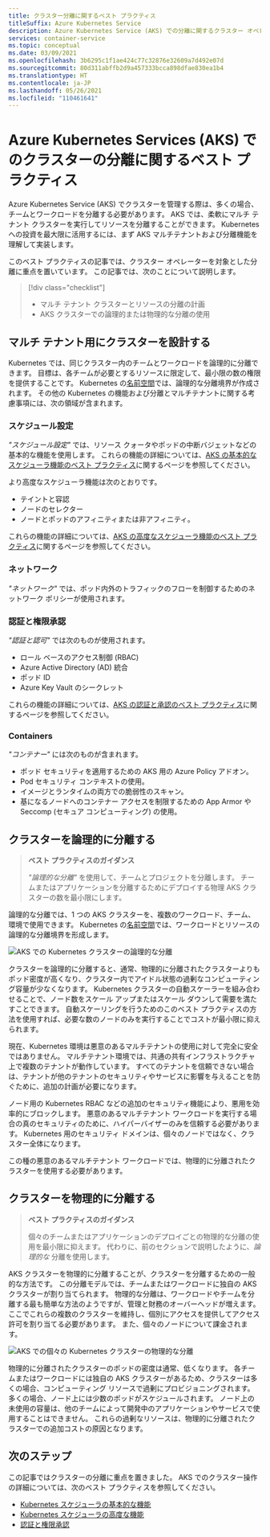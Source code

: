 ```yaml
---
title: クラスター分離に関するベスト プラクティス
titleSuffix: Azure Kubernetes Service
description: Azure Kubernetes Service (AKS) での分離に関するクラスター オペレーターのベスト プラクティスについて説明します
services: container-service
ms.topic: conceptual
ms.date: 03/09/2021
ms.openlocfilehash: 3b6295c1f1ae424c77c32876e32609a7d492e07d
ms.sourcegitcommit: 80d311abffb2d9a457333bcca898dfae830ea1b4
ms.translationtype: HT
ms.contentlocale: ja-JP
ms.lasthandoff: 05/26/2021
ms.locfileid: "110461641"
---
```

# <a name="best-practices-for-cluster-isolation-in-azure-kubernetes-service-aks"></a>Azure Kubernetes Services (AKS) でのクラスターの分離に関するベスト プラクティス

Azure Kubernetes Service (AKS) でクラスターを管理する際は、多くの場合、チームとワークロードを分離する必要があります。 AKS では、柔軟にマルチ テナント クラスターを実行してリソースを分離することができます。 Kubernetes への投資を最大限に活用するには、まず AKS マルチテナントおよび分離機能を理解して実装します。

このベスト プラクティスの記事では、クラスター オペレーターを対象とした分離に重点を置いています。 この記事では、次のことについて説明します。

> [!div class="checklist"]
> * マルチ テナント クラスターとリソースの分離の計画
> * AKS クラスターでの論理的または物理的な分離の使用

## <a name="design-clusters-for-multi-tenancy"></a>マルチ テナント用にクラスターを設計する

Kubernetes では、同じクラスター内のチームとワークロードを論理的に分離できます。 目標は、各チームが必要とするリソースに限定して、最小限の数の権限を提供することです。 Kubernetes の[名前空間][k8s-namespaces]では、論理的な分離境界が作成されます。 その他の Kubernetes の機能および分離とマルチテナントに関する考慮事項には、次の領域が含まれます。

### <a name="scheduling"></a>スケジュール設定

*"スケジュール設定"* では、リソース クォータやポッドの中断バジェットなどの基本的な機能を使用します。 これらの機能の詳細については、[AKS の基本的なスケジューラ機能のベスト プラクティス][aks-best-practices-scheduler]に関するページを参照してください。

より高度なスケジューラ機能は次のとおりです。
* テイントと容認
* ノードのセレクター
* ノードとポッドのアフィニティまたは非アフィニティ。 

これらの機能の詳細については、[AKS の高度なスケジューラ機能のベスト プラクティス][aks-best-practices-advanced-scheduler]に関するページを参照してください。

### <a name="networking"></a>ネットワーク

*"ネットワーク"* では、ポッド内外のトラフィックのフローを制御するためのネットワーク ポリシーが使用されます。

### <a name="authentication-and-authorization"></a>認証と権限承認

*"認証と認可"* では次のものが使用されます。
* ロール ベースのアクセス制御 (RBAC)
* Azure Active Directory (AD) 統合
* ポッド ID
* Azure Key Vault のシークレット 

これらの機能の詳細については、[AKS の認証と承認のベスト プラクティス][aks-best-practices-identity]に関するページを参照してください。

### <a name="containers"></a>Containers
*"コンテナー"* には次のものが含まれます。
* ポッド セキュリティを適用するための AKS 用の Azure Policy アドオン。
* Pod セキュリティ コンテキストの使用。
* イメージとランタイムの両方での脆弱性のスキャン。 
* 基になるノードへのコンテナー アクセスを制限するための App Armor や Seccomp (セキュア コンピューティング) の使用。

## <a name="logically-isolate-clusters"></a>クラスターを論理的に分離する

> **ベスト プラクティスのガイダンス**
>
> *"論理的な分離"* を使用して、チームとプロジェクトを分離します。 チームまたはアプリケーションを分離するためにデプロイする物理 AKS クラスターの数を最小限にします。

論理的な分離では、1 つの AKS クラスターを、複数のワークロード、チーム、環境で使用できます。 Kubernetes の[名前空間][k8s-namespaces]では、ワークロードとリソースの論理的な分離境界を形成します。

![AKS での Kubernetes クラスターの論理的な分離](media/operator-best-practices-cluster-isolation/logical-isolation.png)

クラスターを論理的に分離すると、通常、物理的に分離されたクラスターよりもポッド密度が高くなり、クラスター内でアイドル状態の過剰なコンピューティング容量が少なくなります。 Kubernetes クラスターの自動スケーラーを組み合わせることで、ノード数をスケール アップまたはスケール ダウンして需要を満たすことできます。 自動スケーリングを行うためのこのベスト プラクティスの方法を使用すれば、必要な数のノードのみを実行することでコストが最小限に抑えられます。

現在、Kubernetes 環境は悪意のあるマルチテナントの使用に対して完全に安全ではありません。 マルチテナント環境では、共通の共有インフラストラクチャ上で複数のテナントが動作しています。 すべてのテナントを信頼できない場合は、テナントが他のテナントのセキュリティやサービスに影響を与えることを防ぐために、追加の計画が必要になります。

ノード用の Kubernetes RBAC などの追加のセキュリティ機能により、悪用を効率的にブロックします。 悪意のあるマルチテナント ワークロードを実行する場合の真のセキュリティのために、ハイパーバイザーのみを信頼する必要があります。 Kubernetes 用のセキュリティ ドメインは、個々のノードではなく、クラスター全体になります。 

この種の悪意のあるマルチテナント ワークロードでは、物理的に分離されたクラスターを使用する必要があります。

## <a name="physically-isolate-clusters"></a>クラスターを物理的に分離する

> **ベスト プラクティスのガイダンス** 
>
> 個々のチームまたはアプリケーションのデプロイごとの物理的な分離の使用を最小限に抑えます。 代わりに、前のセクションで説明したように、*論理的な* 分離を使用します。

AKS クラスターを物理的に分離することが、クラスターを分離するための一般的な方法です。 この分離モデルでは、チームまたはワークロードに独自の AKS クラスターが割り当てられます。 物理的な分離は、ワークロードやチームを分離する最も簡単な方法のようですが、管理と財務のオーバーヘッドが増えます。 ここでこれらの複数のクラスターを維持し、個別にアクセスを提供してアクセス許可を割り当てる必要があります。 また、個々のノードについて課金されます。

![AKS での個々の Kubernetes クラスターの物理的な分離](media/operator-best-practices-cluster-isolation/physical-isolation.png)

物理的に分離されたクラスターのポッドの密度は通常、低くなります。 各チームまたはワークロードには独自の AKS クラスターがあるため、クラスターは多くの場合、コンピューティング リソースで過剰にプロビジョニングされます。 多くの場合、ノード上には少数のポッドがスケジュールされます。 ノード上の未使用の容量は、他のチームによって開発中のアプリケーションやサービスで使用することはできません。 これらの過剰なリソースは、物理的に分離されたクラスターでの追加コストの原因となります。

## <a name="next-steps"></a>次のステップ

この記事ではクラスターの分離に重点を置きました。 AKS でのクラスター操作の詳細については、次のベスト プラクティスを参照してください。

* [Kubernetes スケジューラの基本的な機能][aks-best-practices-scheduler]
* [Kubernetes スケジューラの高度な機能][aks-best-practices-advanced-scheduler]
* [認証と権限承認][aks-best-practices-identity]

<!-- EXTERNAL LINKS -->

<!-- INTERNAL LINKS -->
[k8s-namespaces]: concepts-clusters-workloads.md#namespaces
[aks-best-practices-scheduler]: operator-best-practices-scheduler.md
[aks-best-practices-advanced-scheduler]: operator-best-practices-advanced-scheduler.md
[aks-best-practices-identity]: operator-best-practices-identity.md
